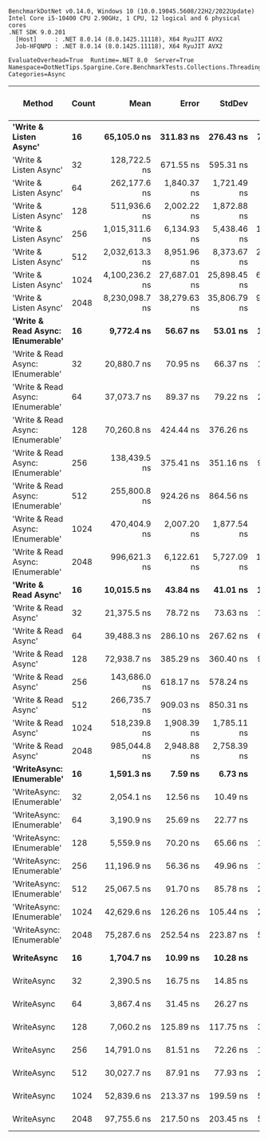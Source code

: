 ```

BenchmarkDotNet v0.14.0, Windows 10 (10.0.19045.5608/22H2/2022Update)
Intel Core i5-10400 CPU 2.90GHz, 1 CPU, 12 logical and 6 physical cores
.NET SDK 9.0.201
  [Host]     : .NET 8.0.14 (8.0.1425.11118), X64 RyuJIT AVX2
  Job-HFQNPD : .NET 8.0.14 (8.0.1425.11118), X64 RyuJIT AVX2

EvaluateOverhead=True  Runtime=.NET 8.0  Server=True  
Namespace=DotNetTips.Spargine.Core.BenchmarkTests.Collections.Threading  Categories=Async  

```
| Method                            | Count | Mean           | Error        | StdDev       | StdErr      | Min            | Q1             | Median         | Q3             | Max            | Op/s      | CI99.9% Margin | Iterations | Kurtosis | MValue | Skewness | Rank | LogicalGroup | Baseline | Exceptions | Gen0   | Code Size | Completed Work Items | Lock Contentions | Allocated |
|---------------------------------- |------ |---------------:|-------------:|-------------:|------------:|---------------:|---------------:|---------------:|---------------:|---------------:|----------:|---------------:|-----------:|---------:|-------:|---------:|-----:|------------- |--------- |-----------:|-------:|----------:|---------------------:|-----------------:|----------:|
| **&#39;Write &amp; Listen Async&#39;**            | **16**    |    **65,105.0 ns** |    **311.83 ns** |    **276.43 ns** |    **73.88 ns** |    **64,489.9 ns** |    **64,993.4 ns** |    **65,125.7 ns** |    **65,214.4 ns** |    **65,545.5 ns** |  **15,359.8** |    **-29.9393 ns** |      **14.00** |    **2.647** |  **2.000** |  **-0.3957** |   **19** | *****            | **No**       |          **-** |      **-** |   **2,794 B** |                    **-** |                **-** |   **4.08 KB** |
| &#39;Write &amp; Listen Async&#39;            | 32    |   128,722.5 ns |    671.55 ns |    595.31 ns |   159.10 ns |   127,566.0 ns |   128,378.4 ns |   128,924.2 ns |   129,164.8 ns |   129,426.7 ns |   7,768.7 |    -72.5514 ns |      14.00 |    2.042 |  2.000 |  -0.7337 |   24 | *            | No       |          - |      - |   2,794 B |                    - |                - |   6.13 KB |
| &#39;Write &amp; Listen Async&#39;            | 64    |   262,177.6 ns |  1,840.37 ns |  1,721.49 ns |   444.49 ns |   260,165.7 ns |   260,922.3 ns |   261,608.4 ns |   263,605.2 ns |   265,113.2 ns |   3,814.2 |   -214.7431 ns |      15.00 |    1.623 |  2.000 |   0.5675 |   27 | *            | No       |          - |      - |   2,794 B |                    - |                - |  11.38 KB |
| &#39;Write &amp; Listen Async&#39;            | 128   |   511,936.6 ns |  2,002.22 ns |  1,872.88 ns |   483.58 ns |   508,531.2 ns |   510,641.1 ns |   512,049.6 ns |   513,538.0 ns |   514,176.0 ns |   1,953.4 |   -234.2880 ns |      15.00 |    1.770 |  2.000 |  -0.3917 |   29 | *            | No       |          - |      - |   2,887 B |                    - |                - |  21.51 KB |
| &#39;Write &amp; Listen Async&#39;            | 256   | 1,015,311.6 ns |  6,134.93 ns |  5,438.46 ns | 1,453.49 ns | 1,004,808.0 ns | 1,011,799.9 ns | 1,015,777.8 ns | 1,019,325.6 ns | 1,023,071.5 ns |     984.9 |   -719.7445 ns |      14.00 |    1.749 |  2.000 |  -0.3248 |   30 | *            | No       |          - |      - |   2,800 B |                    - |                - |  41.93 KB |
| &#39;Write &amp; Listen Async&#39;            | 512   | 2,032,613.3 ns |  8,951.96 ns |  8,373.67 ns | 2,162.07 ns | 2,018,945.9 ns | 2,027,139.8 ns | 2,030,380.7 ns | 2,039,943.6 ns | 2,044,697.5 ns |     492.0 | -1,073.5356 ns |      15.00 |    1.525 |  2.000 |   0.0947 |   31 | *            | No       |          - |      - |   2,817 B |                    - |                - |  82.14 KB |
| &#39;Write &amp; Listen Async&#39;            | 1024  | 4,100,236.2 ns | 27,687.01 ns | 25,898.45 ns | 6,686.95 ns | 4,065,159.8 ns | 4,078,468.0 ns | 4,100,025.4 ns | 4,118,932.4 ns | 4,152,998.0 ns |     243.9 | -3,335.9750 ns |      15.00 |    1.947 |  2.000 |   0.2103 |   32 | *            | No       |          - |      - |   2,788 B |                    - |                - | 162.34 KB |
| &#39;Write &amp; Listen Async&#39;            | 2048  | 8,230,098.7 ns | 38,279.63 ns | 35,806.79 ns | 9,245.27 ns | 8,177,744.5 ns | 8,198,619.5 ns | 8,230,161.7 ns | 8,260,641.4 ns | 8,290,910.2 ns |     121.5 | -4,615.1365 ns |      15.00 |    1.607 |  2.000 |   0.1478 |   33 | *            | No       |          - |      - |   2,788 B |                    - |                - | 322.37 KB |
| **&#39;Write &amp; Read Async: IEnumerable&#39;** | **16**    |     **9,772.4 ns** |     **56.67 ns** |     **53.01 ns** |    **13.69 ns** |     **9,700.2 ns** |     **9,739.5 ns** |     **9,762.9 ns** |     **9,804.3 ns** |     **9,871.4 ns** | **102,329.3** |      **0.6562 ns** |      **15.00** |    **1.887** |  **2.000** |   **0.5594** |    **9** | *****            | **No**       |          **-** | **0.0458** |     **519 B** |              **16.0219** |           **0.0134** |   **5.15 KB** |
| &#39;Write &amp; Read Async: IEnumerable&#39; | 32    |    20,880.7 ns |     70.95 ns |     66.37 ns |    17.14 ns |    20,741.8 ns |    20,848.3 ns |    20,890.9 ns |    20,924.3 ns |    20,980.8 ns |  47,891.1 |     -1.0679 ns |      15.00 |    2.410 |  2.000 |  -0.4852 |   12 | *            | No       |          - | 0.0916 |     519 B |              32.0326 |           0.0001 |   8.82 KB |
| &#39;Write &amp; Read Async: IEnumerable&#39; | 64    |    37,073.7 ns |     89.37 ns |     79.22 ns |    21.17 ns |    36,885.0 ns |    37,043.8 ns |    37,081.1 ns |    37,111.7 ns |    37,194.5 ns |  26,973.3 |     -3.5865 ns |      14.00 |    3.166 |  2.000 |  -0.6057 |   15 | *            | No       |          - | 0.1831 |     519 B |              64.0419 |                - |  17.32 KB |
| &#39;Write &amp; Read Async: IEnumerable&#39; | 128   |    70,260.8 ns |    424.44 ns |    376.26 ns |   100.56 ns |    69,706.2 ns |    69,908.6 ns |    70,306.8 ns |    70,556.2 ns |    70,876.2 ns |  14,232.7 |    -43.2796 ns |      14.00 |    1.472 |  2.000 |  -0.0560 |   20 | *            | No       |          - | 0.3662 |     519 B |             128.0635 |           0.0004 |  34.07 KB |
| &#39;Write &amp; Read Async: IEnumerable&#39; | 256   |   138,439.5 ns |    375.41 ns |    351.16 ns |    90.67 ns |   137,792.6 ns |   138,187.0 ns |   138,398.5 ns |   138,714.2 ns |   138,935.3 ns |   7,223.4 |    -37.8340 ns |      15.00 |    1.702 |  2.000 |  -0.1443 |   25 | *            | No       |          - | 0.7324 |     519 B |             256.0632 |                - |  67.32 KB |
| &#39;Write &amp; Read Async: IEnumerable&#39; | 512   |   255,800.8 ns |    924.26 ns |    864.56 ns |   223.23 ns |   254,165.6 ns |   255,371.0 ns |   255,609.6 ns |   256,391.1 ns |   257,491.4 ns |   3,909.3 |   -104.1137 ns |      15.00 |    2.242 |  2.000 |   0.0617 |   27 | *            | No       |          - | 1.4648 |     519 B |             512.3818 |                - | 133.57 KB |
| &#39;Write &amp; Read Async: IEnumerable&#39; | 1024  |   470,404.9 ns |  2,007.20 ns |  1,877.54 ns |   484.78 ns |   466,569.9 ns |   469,148.0 ns |   471,177.7 ns |   471,529.3 ns |   472,570.3 ns |   2,125.8 |   -234.8892 ns |      15.00 |    2.034 |  2.000 |  -0.7376 |   28 | *            | No       |          - | 2.9297 |     519 B |            1025.1909 |                - | 265.82 KB |
| &#39;Write &amp; Read Async: IEnumerable&#39; | 2048  |   996,621.3 ns |  6,122.61 ns |  5,727.09 ns | 1,478.73 ns |   988,898.8 ns |   991,242.7 ns |   996,672.9 ns | 1,000,249.1 ns | 1,007,401.0 ns |   1,003.4 |   -731.8647 ns |      15.00 |    1.792 |  2.000 |   0.3136 |   30 | *            | No       |          - | 5.8594 |     519 B |            2049.0332 |                - | 530.07 KB |
| **&#39;Write &amp; Read Async&#39;**              | **16**    |    **10,015.5 ns** |     **43.84 ns** |     **41.01 ns** |    **10.59 ns** |     **9,934.8 ns** |     **9,985.6 ns** |    **10,021.6 ns** |    **10,038.7 ns** |    **10,091.5 ns** |  **99,845.1** |      **2.2054 ns** |      **15.00** |    **2.210** |  **2.000** |  **-0.1491** |    **9** | *****            | **No**       |          **-** | **0.0458** |     **520 B** |              **16.0253** |           **0.0125** |   **5.13 KB** |
| &#39;Write &amp; Read Async&#39;              | 32    |    21,375.5 ns |     78.72 ns |     73.63 ns |    19.01 ns |    21,274.3 ns |    21,316.5 ns |    21,366.6 ns |    21,444.2 ns |    21,493.0 ns |  46,782.4 |     -2.0060 ns |      15.00 |    1.335 |  2.000 |   0.1543 |   12 | *            | No       |          - | 0.0916 |     520 B |              32.0429 |           0.0002 |    8.8 KB |
| &#39;Write &amp; Read Async&#39;              | 64    |    39,488.3 ns |    286.10 ns |    267.62 ns |    69.10 ns |    39,094.5 ns |    39,293.5 ns |    39,518.9 ns |    39,647.7 ns |    40,027.8 ns |  25,324.0 |    -27.0495 ns |      15.00 |    2.047 |  2.000 |   0.2823 |   16 | *            | No       |          - | 0.1221 |     520 B |              64.0385 |           0.0004 |   17.3 KB |
| &#39;Write &amp; Read Async&#39;              | 128   |    72,938.7 ns |    385.29 ns |    360.40 ns |    93.05 ns |    72,355.4 ns |    72,653.4 ns |    72,993.2 ns |    73,244.0 ns |    73,425.5 ns |  13,710.1 |    -39.0273 ns |      15.00 |    1.557 |  2.000 |  -0.1824 |   21 | *            | No       |          - | 0.2441 |     520 B |             128.0645 |           0.0002 |  34.05 KB |
| &#39;Write &amp; Read Async&#39;              | 256   |   143,686.0 ns |    618.17 ns |    578.24 ns |   149.30 ns |   142,623.1 ns |   143,425.2 ns |   143,692.2 ns |   144,115.0 ns |   144,481.4 ns |   6,959.6 |    -67.1506 ns |      15.00 |    1.876 |  2.000 |  -0.4080 |   26 | *            | No       |          - | 0.7324 |     520 B |             256.1064 |           0.0012 |   67.3 KB |
| &#39;Write &amp; Read Async&#39;              | 512   |   266,735.7 ns |    909.03 ns |    850.31 ns |   219.55 ns |   265,751.0 ns |   266,043.4 ns |   266,434.0 ns |   267,252.4 ns |   268,706.4 ns |   3,749.0 |   -102.2745 ns |      15.00 |    2.481 |  2.000 |   0.7218 |   27 | *            | No       |          - | 1.4648 |     520 B |             512.1304 |                - | 133.55 KB |
| &#39;Write &amp; Read Async&#39;              | 1024  |   518,239.8 ns |  1,908.39 ns |  1,785.11 ns |   460.91 ns |   514,475.7 ns |   517,637.0 ns |   518,647.9 ns |   519,361.7 ns |   520,842.7 ns |   1,929.6 |   -222.9572 ns |      15.00 |    2.351 |  2.000 |  -0.7153 |   29 | *            | No       |          - | 1.9531 |     520 B |            1024.6875 |                - |  265.8 KB |
| &#39;Write &amp; Read Async&#39;              | 2048  |   985,044.8 ns |  2,948.88 ns |  2,758.39 ns |   712.21 ns |   981,169.0 ns |   982,364.9 ns |   985,614.7 ns |   987,177.5 ns |   989,317.5 ns |   1,015.2 |   -348.6063 ns |      15.00 |    1.350 |  2.000 |   0.0035 |   30 | *            | No       |          - | 5.8594 |     520 B |            2049.5391 |           0.0020 | 530.05 KB |
| **&#39;WriteAsync: IEnumerable&#39;**         | **16**    |     **1,591.3 ns** |      **7.59 ns** |      **6.73 ns** |     **1.80 ns** |     **1,581.9 ns** |     **1,586.7 ns** |     **1,590.7 ns** |     **1,595.8 ns** |     **1,604.8 ns** | **628,400.6** |      **6.1009 ns** |      **14.00** |    **1.907** |  **2.000** |   **0.2451** |    **1** | *****            | **No**       |          **-** | **0.0172** |     **513 B** |               **1.0291** |                **-** |   **1.65 KB** |
| &#39;WriteAsync: IEnumerable&#39;         | 32    |     2,054.1 ns |     12.56 ns |     10.49 ns |     2.91 ns |     2,033.8 ns |     2,042.5 ns |     2,058.8 ns |     2,061.5 ns |     2,064.5 ns | 486,832.7 |      5.0450 ns |      13.00 |    1.741 |  2.000 |  -0.6959 |    3 | *            | No       |          - | 0.0153 |     513 B |               1.0289 |                - |   1.65 KB |
| &#39;WriteAsync: IEnumerable&#39;         | 64    |     3,190.9 ns |     25.69 ns |     22.77 ns |     6.09 ns |     3,148.2 ns |     3,180.2 ns |     3,187.3 ns |     3,200.9 ns |     3,235.6 ns | 313,393.2 |      3.9572 ns |      14.00 |    2.558 |  2.000 |   0.3578 |    5 | *            | No       |          - | 0.0305 |     513 B |               1.0186 |                - |    2.9 KB |
| &#39;WriteAsync: IEnumerable&#39;         | 128   |     5,559.9 ns |     70.20 ns |     65.66 ns |    16.95 ns |     5,469.9 ns |     5,511.1 ns |     5,550.9 ns |     5,605.0 ns |     5,703.6 ns | 179,857.8 |     -0.9769 ns |      15.00 |    2.268 |  2.000 |   0.4309 |    7 | *            | No       |          - | 0.0534 |     513 B |               1.0181 |                - |   5.15 KB |
| &#39;WriteAsync: IEnumerable&#39;         | 256   |    11,196.9 ns |     56.36 ns |     49.96 ns |    13.35 ns |    11,137.5 ns |    11,166.9 ns |    11,181.5 ns |    11,222.7 ns |    11,309.1 ns |  89,310.7 |      0.3234 ns |      14.00 |    2.470 |  2.000 |   0.7359 |   10 | *            | No       |          - | 0.0916 |     513 B |               1.0019 |           0.0001 |    9.4 KB |
| &#39;WriteAsync: IEnumerable&#39;         | 512   |    25,067.5 ns |     91.70 ns |     85.78 ns |    22.15 ns |    24,896.1 ns |    25,035.5 ns |    25,084.6 ns |    25,109.5 ns |    25,214.6 ns |  39,892.2 |     -3.5741 ns |      15.00 |    2.437 |  2.000 |  -0.4768 |   13 | *            | No       |          - | 0.1831 |     513 B |               1.0001 |           0.0000 |  17.65 KB |
| &#39;WriteAsync: IEnumerable&#39;         | 1024  |    42,629.6 ns |    126.26 ns |    105.44 ns |    29.24 ns |    42,376.3 ns |    42,611.3 ns |    42,681.9 ns |    42,693.6 ns |    42,733.6 ns |  23,457.9 |     -8.1215 ns |      13.00 |    3.087 |  2.000 |  -1.1515 |   17 | *            | No       |          - | 0.3662 |     513 B |               1.0001 |           0.0002 |   33.9 KB |
| &#39;WriteAsync: IEnumerable&#39;         | 2048  |    75,287.6 ns |    252.54 ns |    223.87 ns |    59.83 ns |    74,887.0 ns |    75,092.2 ns |    75,347.3 ns |    75,459.2 ns |    75,591.1 ns |  13,282.4 |    -22.9159 ns |      14.00 |    1.576 |  2.000 |  -0.3125 |   22 | *            | No       |          - | 0.7324 |     513 B |               1.0000 |           0.0005 |  66.15 KB |
| **WriteAsync**                        | **16**    |     **1,704.7 ns** |     **10.99 ns** |     **10.28 ns** |     **2.65 ns** |     **1,689.5 ns** |     **1,695.6 ns** |     **1,707.2 ns** |     **1,711.3 ns** |     **1,722.4 ns** | **586,615.6** |      **6.1730 ns** |      **15.00** |    **1.584** |  **2.000** |   **0.1989** |    **2** | *****            | **No**       |          **-** | **0.0172** |     **514 B** |               **1.0151** |                **-** |   **1.63 KB** |
| WriteAsync                        | 32    |     2,390.5 ns |     16.75 ns |     14.85 ns |     3.97 ns |     2,368.2 ns |     2,381.2 ns |     2,391.9 ns |     2,394.3 ns |     2,416.8 ns | 418,318.2 |      5.0158 ns |      14.00 |    2.133 |  2.000 |   0.2785 |    4 | *            | No       |          - | 0.0153 |     514 B |               1.0152 |                - |   1.63 KB |
| WriteAsync                        | 64    |     3,867.4 ns |     31.45 ns |     26.27 ns |     7.28 ns |     3,828.3 ns |     3,847.2 ns |     3,864.6 ns |     3,878.4 ns |     3,933.0 ns | 258,570.3 |      2.8575 ns |      13.00 |    3.537 |  2.000 |   0.8527 |    6 | *            | No       |          - | 0.0305 |     514 B |               1.0185 |                - |   2.88 KB |
| WriteAsync                        | 128   |     7,060.2 ns |    125.89 ns |    117.75 ns |    30.40 ns |     6,828.9 ns |     7,001.2 ns |     7,071.8 ns |     7,124.5 ns |     7,279.6 ns | 141,638.8 |     -7.7019 ns |      15.00 |    2.414 |  2.000 |  -0.2202 |    8 | *            | No       |          - | 0.0534 |     514 B |               1.0232 |           0.0000 |   5.13 KB |
| WriteAsync                        | 256   |    14,791.0 ns |     81.51 ns |     72.26 ns |    19.31 ns |    14,645.1 ns |    14,757.0 ns |    14,785.1 ns |    14,808.6 ns |    14,911.6 ns |  67,608.6 |     -2.6559 ns |      14.00 |    2.491 |  2.000 |   0.0735 |   11 | *            | No       |          - | 0.0916 |     514 B |               1.0007 |           0.0001 |   9.38 KB |
| WriteAsync                        | 512   |    30,027.7 ns |     87.91 ns |     77.93 ns |    20.83 ns |    29,925.9 ns |    29,965.2 ns |    30,019.1 ns |    30,077.5 ns |    30,213.1 ns |  33,302.5 |     -3.4137 ns |      14.00 |    2.842 |  2.000 |   0.6780 |   14 | *            | No       |          - | 0.1831 |     514 B |               1.0000 |           0.0001 |  17.63 KB |
| WriteAsync                        | 1024  |    52,839.6 ns |    213.37 ns |    199.59 ns |    51.53 ns |    52,528.8 ns |    52,686.3 ns |    52,812.2 ns |    52,943.2 ns |    53,223.1 ns |  18,925.2 |    -18.2667 ns |      15.00 |    2.089 |  2.000 |   0.4328 |   18 | *            | No       |          - | 0.3662 |     514 B |               1.0000 |           0.0003 |  33.88 KB |
| WriteAsync                        | 2048  |    97,755.6 ns |    217.50 ns |    203.45 ns |    52.53 ns |    97,447.9 ns |    97,572.1 ns |    97,790.5 ns |    97,837.7 ns |    98,113.4 ns |  10,229.6 |    -18.7651 ns |      15.00 |    1.919 |  2.000 |   0.1748 |   23 | *            | No       |          - | 0.7324 |     514 B |               1.0001 |           0.0004 |  66.13 KB |
